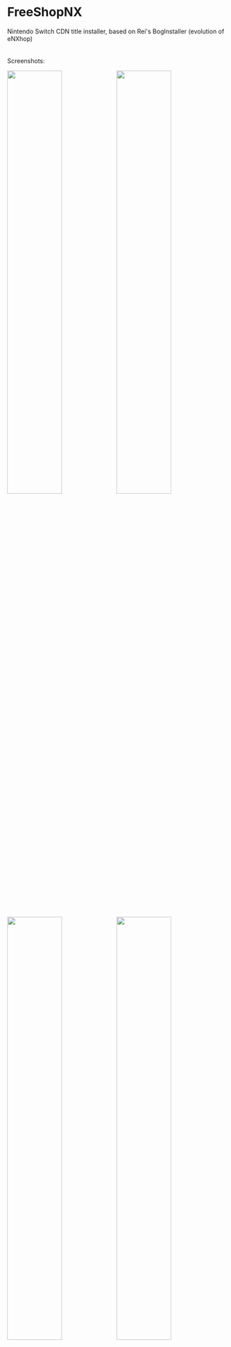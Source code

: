 # FreeShopNX
Nintendo Switch CDN title installer, based on Rei's BogInstaller (evolution of eNXhop)
\
\
\
Screenshots:

<img src="https://user-images.githubusercontent.com/18319133/43985398-37045f4a-9cd5-11e8-8cc0-0e16777dee86.png" width="50%"><img src="https://user-images.githubusercontent.com/18319133/43985416-51bc5e46-9cd5-11e8-8eb3-962dff665cc7.png" width="50%">
<img src="https://user-images.githubusercontent.com/18319133/43985627-c2179100-9cd6-11e8-8f0e-edbf64e012b6.png" width="50%"><img src="https://user-images.githubusercontent.com/18319133/43985646-e2ba4696-9cd6-11e8-8226-0b21be6a5350.png" width="50%">
\
\
\
Requirements:
* Sig Patches
* `sdmc:/switch/FreeShopNX/FreeShopNX.nro`
* `sdmc:/switch/FreeShopNX/Ticket.tik`
* `sdmc:/switch/FreeShopNX/Certificate.cert`
* `sdmc:/switch/FreeShopNX/FreeShopNX.txt`
* `sdmc:/switch/FreeShopNX/info.json`
* `sdmc:/switch/FreeShopNX/config.conf`

`Ticket.tik` and `Certificate.cert` are not supplied in this repo, you will need to track them down and obtain them yourself. They are the same ones used in CDNSP. 
\
\
\
`FreeShopNX.txt` contains the Rights ID, Title Key, and Title Name of any titles you wish to install, verticle pipe separated. Example below:

```
01001de0050120000000000000000003|XXXXXXXXXXXXXXXXXXXXXXXXXXXXXXXX|Quest of Dungeons
01002b30028f60000000000000000004|XXXXXXXXXXXXXXXXXXXXXXXXXXXXXXXX|Celeste
01000000000100000000000000000003|XXXXXXXXXXXXXXXXXXXXXXXXXXXXXXXX|Super Mario Odyssey
01007ef00011e0000000000000000000|XXXXXXXXXXXXXXXXXXXXXXXXXXXXXXXX|The Legend of Zelda: Breath of the Wild

```
Rights IDs are the 16 character Title ID followed by the Master Key revision the game uses padded with leading zeros to 16 characters. Rights IDs can be obtained from the games CNMT or by using hactool on the game's NCA.

No Title Keys or completed `FreeShopNX.txt` file will be provided from this repo. 
\
\
\
`info.json` contains information aboout the games to display on the game info screen. Minimal example game:
```
{
    "01000320000cc0000000000000000000": {
        "titleid": "01000320000cc000",
        "release_date_string": "Mar 03, 2017",
        "title": "1-2-Switch™",
        "category": [
            "Party"
        ],
        "number_of_players": "up to 2 players",
        "intro": "Lock eyes with your opponent and discover the many functions of the Joy-Con in 1-2-Switch!",
        "description": "This is the first Nintendo video game in which players compete in fun activities while staring into each other’s eyes instead of at the TV screen. From Wild West gunslinging to copying each other’s dance moves, the games in 1-2-Switch make creative use of a broad variety of Nintendo Switch features to liven up parties with anyone, anywhere, at any time.",
        "languages": [
            "Japanese",
            "English",
            "Spanish",
            "French",
            "German",
            "Italian",
            "Dutch",
            "Russian"
        ],
        "size": 1496317952
    }
}
```
This file can be auto-generated using the python3 script here: https://gitlab.com/pandanopants/gameinfo
\
\
\
`config.conf` contains the URLs for auto-updating the `FreeShopNX.txt` and `info.json` file. Layout is as follows:
```
title_info_url=http://...
title_key_url=http://...
```
`title_info_url` for the info.json file and `title_key_info` for the FreeShopNX.txt file. Note that the Switch's libCurl implementation does not currently support HTTPS URLs, so only HTTP addresses can be downloaded from at the moment. 
\
\
\
Credits to Adubbz for Tik and Cert installation with TinFoil, XorTroll for the eNXhop base and UI, Reisyukaku for on-system title installation via BogInstaller, AmiiboUGC for the icon, Panda for the scraped JSON info, yellows8 for the HBMenu sysfont code and theme support, and megasharer for acquisition of difficult to find resources.

Note: You'll probably get banned. 
